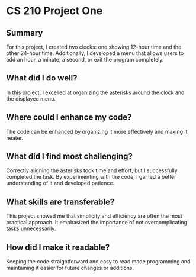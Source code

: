 # CS 210 Project One
## Summary
For this project, I created two clocks: one showing 12-hour time and the other 24-hour time. Additionally, I developed a menu that allows users to add an hour, a minute, a second, or exit the program completely.
## What did I do well?
In this project, I excelled at organizing the asterisks around the clock and the displayed menu.
## Where could I enhance my code?
The code can be enhanced by organizing it more effectively and making it neater.
## What did I find most challenging?
Correctly aligning the asterisks took time and effort, but I successfully completed the task. By experimenting with the code, I gained a better understanding of it and developed patience.
## What skills are transferable?
This project showed me that simplicity and efficiency are often the most practical approach. It emphasized the importance of not overcomplicating tasks unnecessarily.
## How did I make it readable?
Keeping the code straightforward and easy to read made programming and maintaining it easier for future changes or additions.
